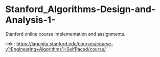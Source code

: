# Stanford_Algorithms-Design-and-Analysis-1-
Stanford online course implementation and assignments.

link :  https://lagunita.stanford.edu/courses/course-v1:Engineering+Algorithms1+SelfPaced/course/

